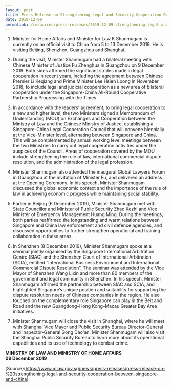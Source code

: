 ```yaml
---
layout: post
title: Press Release on Strengthening Legal and Security Cooperation Between Singapore and China
date: 2019-12-09
permalink: /resources/press-releases/2019-12-09-strengthening-legal-and-security-cooperation-between-singapore-and-china/
---
```


1.	Minister for Home Affairs and Minister for Law K Shanmugam is currently on an official visit to China from 5 to 13 December 2019. He is visiting Beijing, Shenzhen, Guangzhou and Shanghai. 

2.	During the visit, Minister Shanmugam had a bilateral meeting with Chinese Minister of Justice Fu Zhenghua in Guangzhou on 9 December 2019. Both sides affirmed the significant strides made in legal cooperation in recent years, including the agreement between Chinese Premier Li Keqiang and Prime Minister Lee Hsien Loong in November 2018, to include legal and judicial cooperation as a new area of bilateral cooperation under the Singapore-China All-Round Cooperative Partnership Progressing with the Times. 

3.	In accordance with the leaders’ agreement, to bring legal cooperation to a new and higher level, the two Ministers signed a Memorandum of Understanding (MOU) on Exchanges and Cooperation between the Ministry of Law and the Chinese Ministry of Justice, establishing a Singapore-China Legal Cooperation Council that will convene biennially at the Vice-Minister level, alternating between Singapore and China. This will be complemented by annual working level meetings between the two Ministries to carry out legal cooperation activities under the auspices of the Council. Areas of cooperation covered by the MOU include strengthening the rule of law, international commercial dispute resolution, and the administration of the legal profession.

4.	Minister Shanmugam also attended the inaugural Global Lawyers Forum in Guangzhou at the invitation of Minister Fu, and delivered an address at the Opening Ceremony. In his speech, Minister Shanmugam discussed the global economic context and the importance of the rule of law in achieving economic progress while maintaining social stability. 

5.	Earlier in Beijing (6 December 2019), Minister Shanmugam met with State Councillor and Minister of Public Security Zhao Kezhi and Vice Minister of Emergency Management Huang Ming. During the meetings, both parties reaffirmed the longstanding and warm relations between Singapore and China law enforcement and civil defence agencies, and discussed opportunities to further strengthen operational and training collaboration in these areas.

6.	In Shenzhen (8 December 2019), Minister Shanmugam spoke at a seminar jointly organised by the Singapore International Arbitration Centre (SIAC) and the Shenzhen Court of International Arbitration (SCIA), entitled “International Business Environment and International Commercial Dispute Resolution”. The seminar was attended by the Vice Mayor of Shenzhen Wang Lixin and more than 80 members of the government and legal community in Shenzhen. In his speech, Minister Shanmugam affirmed the partnership between SIAC and SCIA, and highlighted Singapore’s unique position and suitability for supporting the dispute resolution needs of Chinese companies in the region. He also touched on the complementary role Singapore can play in the Belt and Road and the new Guangdong–Hong Kong–Macau Greater Bay Area initiatives.

7.	Minister Shanmugam will close the visit in Shanghai, where he will meet with Shanghai Vice Mayor and Public Security Bureau Director-General and Inspector-General Gong Dao'an. Minister Shanmugam will also visit the Shanghai Public Security Bureau to learn more about its operational capabilities and its use of technology to combat crime.

**MINISTRY OF LAW AND MINISTRY OF HOME AFFAIRS**
<br>
**09 December 2019** 

[Source}(https://www.mlaw.gov.sg/news/press-releases/press-release-on-%20strengthening-legal-and-security-cooperation-between-singapore-and-china)
